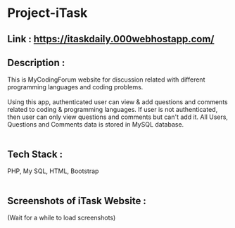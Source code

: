 # Project-iTask
## Link : https://itaskdaily.000webhostapp.com/ <br/>
## Description :
This is MyCodingForum website for discussion related with different programming languages and coding problems.<br/><br/>
Using this app, authenticated user can view & add questions and comments related to coding & programming languages. If user is not authenticated, then user can only view questions and comments but can't add it. All Users, Questions and Comments data is stored in MySQL database.<br/><br/>
## Tech Stack : 
PHP, My SQL, HTML, Bootstrap<br/><br/>
## Screenshots of iTask Website :
(Wait for a while to load screenshots)
